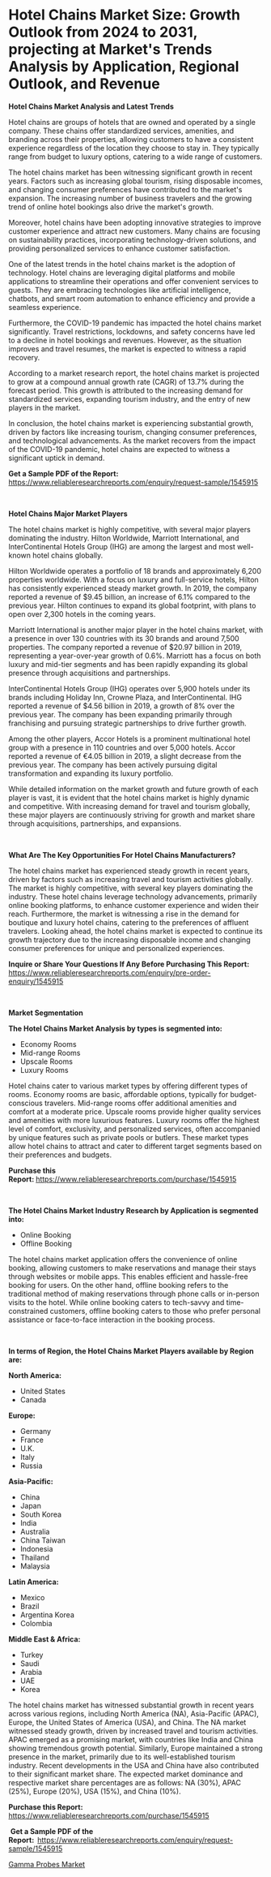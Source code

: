 <p><h1>Hotel Chains Market Size: Growth Outlook from 2024 to 2031, projecting at Market's Trends Analysis by Application, Regional Outlook, and Revenue</h1></p><p><strong>Hotel Chains Market Analysis and Latest Trends</strong></p>
<p><p>Hotel chains are groups of hotels that are owned and operated by a single company. These chains offer standardized services, amenities, and branding across their properties, allowing customers to have a consistent experience regardless of the location they choose to stay in. They typically range from budget to luxury options, catering to a wide range of customers.</p><p>The hotel chains market has been witnessing significant growth in recent years. Factors such as increasing global tourism, rising disposable incomes, and changing consumer preferences have contributed to the market's expansion. The increasing number of business travelers and the growing trend of online hotel bookings also drive the market's growth.</p><p>Moreover, hotel chains have been adopting innovative strategies to improve customer experience and attract new customers. Many chains are focusing on sustainability practices, incorporating technology-driven solutions, and providing personalized services to enhance customer satisfaction.</p><p>One of the latest trends in the hotel chains market is the adoption of technology. Hotel chains are leveraging digital platforms and mobile applications to streamline their operations and offer convenient services to guests. They are embracing technologies like artificial intelligence, chatbots, and smart room automation to enhance efficiency and provide a seamless experience.</p><p>Furthermore, the COVID-19 pandemic has impacted the hotel chains market significantly. Travel restrictions, lockdowns, and safety concerns have led to a decline in hotel bookings and revenues. However, as the situation improves and travel resumes, the market is expected to witness a rapid recovery.</p><p>According to a market research report, the hotel chains market is projected to grow at a compound annual growth rate (CAGR) of 13.7% during the forecast period. This growth is attributed to the increasing demand for standardized services, expanding tourism industry, and the entry of new players in the market.</p><p>In conclusion, the hotel chains market is experiencing substantial growth, driven by factors like increasing tourism, changing consumer preferences, and technological advancements. As the market recovers from the impact of the COVID-19 pandemic, hotel chains are expected to witness a significant uptick in demand.</p></p>
<p><strong>Get a Sample PDF of the Report:&nbsp;</strong> <a href="https://www.reliableresearchreports.com/enquiry/request-sample/1545915">https://www.reliableresearchreports.com/enquiry/request-sample/1545915</a></p>
<p>&nbsp;</p>
<p><strong>Hotel Chains Major Market Players</strong></p>
<p><p>The hotel chains market is highly competitive, with several major players dominating the industry. Hilton Worldwide, Marriott International, and InterContinental Hotels Group (IHG) are among the largest and most well-known hotel chains globally. </p><p>Hilton Worldwide operates a portfolio of 18 brands and approximately 6,200 properties worldwide. With a focus on luxury and full-service hotels, Hilton has consistently experienced steady market growth. In 2019, the company reported a revenue of $9.45 billion, an increase of 6.1% compared to the previous year. Hilton continues to expand its global footprint, with plans to open over 2,300 hotels in the coming years.</p><p>Marriott International is another major player in the hotel chains market, with a presence in over 130 countries with its 30 brands and around 7,500 properties. The company reported a revenue of $20.97 billion in 2019, representing a year-over-year growth of 0.6%. Marriott has a focus on both luxury and mid-tier segments and has been rapidly expanding its global presence through acquisitions and partnerships.</p><p>InterContinental Hotels Group (IHG) operates over 5,900 hotels under its brands including Holiday Inn, Crowne Plaza, and InterContinental. IHG reported a revenue of $4.56 billion in 2019, a growth of 8% over the previous year. The company has been expanding primarily through franchising and pursuing strategic partnerships to drive further growth.</p><p>Among the other players, Accor Hotels is a prominent multinational hotel group with a presence in 110 countries and over 5,000 hotels. Accor reported a revenue of €4.05 billion in 2019, a slight decrease from the previous year. The company has been actively pursuing digital transformation and expanding its luxury portfolio.</p><p>While detailed information on the market growth and future growth of each player is vast, it is evident that the hotel chains market is highly dynamic and competitive. With increasing demand for travel and tourism globally, these major players are continuously striving for growth and market share through acquisitions, partnerships, and expansions.</p></p>
<p>&nbsp;</p>
<p><strong>What Are The Key Opportunities For Hotel Chains Manufacturers?</strong></p>
<p><p>The hotel chains market has experienced steady growth in recent years, driven by factors such as increasing travel and tourism activities globally. The market is highly competitive, with several key players dominating the industry. These hotel chains leverage technology advancements, primarily online booking platforms, to enhance customer experience and widen their reach. Furthermore, the market is witnessing a rise in the demand for boutique and luxury hotel chains, catering to the preferences of affluent travelers. Looking ahead, the hotel chains market is expected to continue its growth trajectory due to the increasing disposable income and changing consumer preferences for unique and personalized experiences.</p></p>
<p><strong>Inquire or Share Your Questions If Any Before Purchasing This Report:</strong> <a href="https://www.reliableresearchreports.com/enquiry/pre-order-enquiry/1545915">https://www.reliableresearchreports.com/enquiry/pre-order-enquiry/1545915</a></p>
<p>&nbsp;</p>
<p><strong>Market Segmentation</strong></p>
<p><strong>The Hotel Chains Market Analysis by types is segmented into:</strong></p>
<p><ul><li>Economy Rooms</li><li>Mid-range Rooms</li><li>Upscale Rooms</li><li>Luxury Rooms</li></ul></p>
<p><p>Hotel chains cater to various market types by offering different types of rooms. Economy rooms are basic, affordable options, typically for budget-conscious travelers. Mid-range rooms offer additional amenities and comfort at a moderate price. Upscale rooms provide higher quality services and amenities with more luxurious features. Luxury rooms offer the highest level of comfort, exclusivity, and personalized services, often accompanied by unique features such as private pools or butlers. These market types allow hotel chains to attract and cater to different target segments based on their preferences and budgets.</p></p>
<p><strong>Purchase this Report:&nbsp;</strong><a href="https://www.reliableresearchreports.com/purchase/1545915">https://www.reliableresearchreports.com/purchase/1545915</a></p>
<p>&nbsp;</p>
<p><strong>The Hotel Chains Market Industry Research by Application is segmented into:</strong></p>
<p><ul><li>Online Booking</li><li>Offline Booking</li></ul></p>
<p><p>The hotel chains market application offers the convenience of online booking, allowing customers to make reservations and manage their stays through websites or mobile apps. This enables efficient and hassle-free booking for users. On the other hand, offline booking refers to the traditional method of making reservations through phone calls or in-person visits to the hotel. While online booking caters to tech-savvy and time-constrained customers, offline booking caters to those who prefer personal assistance or face-to-face interaction in the booking process.</p></p>
<p>&nbsp;</p>
<p><strong>In terms of Region, the Hotel Chains Market Players available by Region are:</strong></p>
<p>
    <p> <strong> North America: </strong>
        <ul>
            <li>United States</li>
            <li>Canada</li>
        </ul>
        </p> 
    <p> <strong> Europe: </strong>
        <ul>
            <li>Germany</li>
            <li>France</li>
            <li>U.K.</li>
            <li>Italy</li>
            <li>Russia</li>
        </ul>
        </p> 
    <p> <strong> Asia-Pacific: </strong>
        <ul>
            <li>China</li>
            <li>Japan</li>
            <li>South Korea</li>
            <li>India</li>
            <li>Australia</li>
            <li>China Taiwan</li>
            <li>Indonesia</li>
            <li>Thailand</li>
            <li>Malaysia</li>
        </ul>
        </p> 
    <p> <strong> Latin America: </strong>
        <ul>
            <li>Mexico</li>
            <li>Brazil</li>
            <li>Argentina Korea</li>
            <li>Colombia</li>
        </ul>
        </p> 
    <p> <strong> Middle East & Africa: </strong>
        <ul>
            <li>Turkey</li>
            <li>Saudi</li>
            <li>Arabia</li>
            <li>UAE</li>
            <li>Korea</li>
        </ul>
    </p>
    </p>
<p><p>The hotel chains market has witnessed substantial growth in recent years across various regions, including North America (NA), Asia-Pacific (APAC), Europe, the United States of America (USA), and China. The NA market witnessed steady growth, driven by increased travel and tourism activities. APAC emerged as a promising market, with countries like India and China showing tremendous growth potential. Similarly, Europe maintained a strong presence in the market, primarily due to its well-established tourism industry. Recent developments in the USA and China have also contributed to their significant market share. The expected market dominance and respective market share percentages are as follows: NA (30%), APAC (25%), Europe (20%), USA (15%), and China (10%).</p></p>
<p><strong>Purchase this Report: </strong><a href="https://www.reliableresearchreports.com/purchase/1545915">https://www.reliableresearchreports.com/purchase/1545915</a></p>
<p>&nbsp;<strong>Get a Sample PDF of the Report:&nbsp;&nbsp;</strong><a href="https://www.reliableresearchreports.com/enquiry/request-sample/1545915">https://www.reliableresearchreports.com/enquiry/request-sample/1545915</a></p>
<p><strong></strong></p>
<p><p><a href="https://medium.com/@kimberlymay76/gamma-probes-market-competitive-analysis-market-trends-and-forecast-to-2031-442611d62c99">Gamma Probes Market</a></p></p>